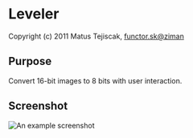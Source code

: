 Leveler
=======

Copyright (c) 2011 Matus Tejiscak, <functor.sk@ziman>

Purpose
-------

Convert 16-bit images to 8 bits with user interaction.

Screenshot
----------

![An example screenshot](http://img190.imageshack.us/img190/9302/ad292bc027e72ee8.png)
